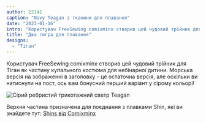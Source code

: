 ```yaml
---
author: 22141
caption: "Navy Teagan з тканини для плавання"
date: "2023-01-16"
intro: "Користувач FreeSewing comixminx створив цей чудовий трійник для Тіган як частину купального костюма для небінарної дитини. Морська версія на зображенні в заголовку - це остаточна версія, але оскільки ви натиснули на пост, ось вам бонусний перший варіант у сірому кольорі!"
title: "Два тигра для плавання"
designs:
  - "Тіган"
---
```


Користувач FreeSewing comixminx створив цей чудовий трійник для Тіган як частину купального костюма для небінарної дитини. Морська версія на зображенні в заголовку - це остаточна версія, але оскільки ви натиснули на пост, ось вам бонусний перший варіант у сірому кольорі!

![Сірий ребристий трикотажний светр Teagan](https://posts.freesewing.org/uploads/FS_Teagan_Swim_Gray_d1cae5bec8.jpeg)

Верхня частина призначена для поєднання з плавками Shin, які ви знайдете тут: [Shins від Comixminx](https://freesewing.org/showcase/comixminx-shins/)


